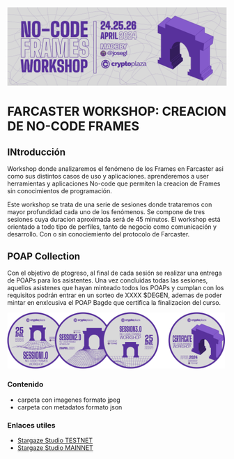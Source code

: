 <img title="a title" alt="Alt text" width="1000" src="https://raw.githubusercontent.com/cryptoCEU/No-Code-Frames/main/HEADER.png">

FARCASTER WORKSHOP: CREACION DE NO-CODE FRAMES
======

## INtroducción

Workshop donde analizaremos el fenómeno de los Frames en Farcaster asi como sus distintos casos de uso y aplicaciones. aprenderemos a user herramientas y aplicaciones No-code que permiten la creacion de Frames sin conocimientos de programación. 

Este workshop se trata de una serie de sesiones donde trataremos con mayor profundidad cada uno de los fenómenos. Se compone de tres sesiones cuya duracion aproximada será de 45 minutos. El workshop está orientado a todo tipo de perfiles, tanto de negocio como comunicación y desarrollo. Con o sin conociemiento del protocolo de Farcaster. 

## POAP Collection

Con el objetivo de ptogreso, al final de cada sesión se realizar una entrega de POAPs para los asistentes. Una vez concluidas todas las sesiones, aquellos asistenes que hayan minteado todos los POAPs y cumplan con los requisitos podrán entrar en un sorteo de XXXX $DEGEN, ademas de poder mintar en enxlcusiva el POAP Bagde que certifica la finalizacion del curso.

<img title="a title" alt="Alt text" width="500" src="https://raw.githubusercontent.com/cryptoCEU/No-Code-Frames/main/ALL-POAPs.png">

### Contenido 

* carpeta con imagenes formato jpeg
* carpeta con metadatos formato json

### Enlaces utiles 

* [Stargaze Studio TESTNET](https://studio.publicawesome.dev/collections/create/)
* [Stargaze Studio MAINNET](https://studio.stargaze.zone/)
